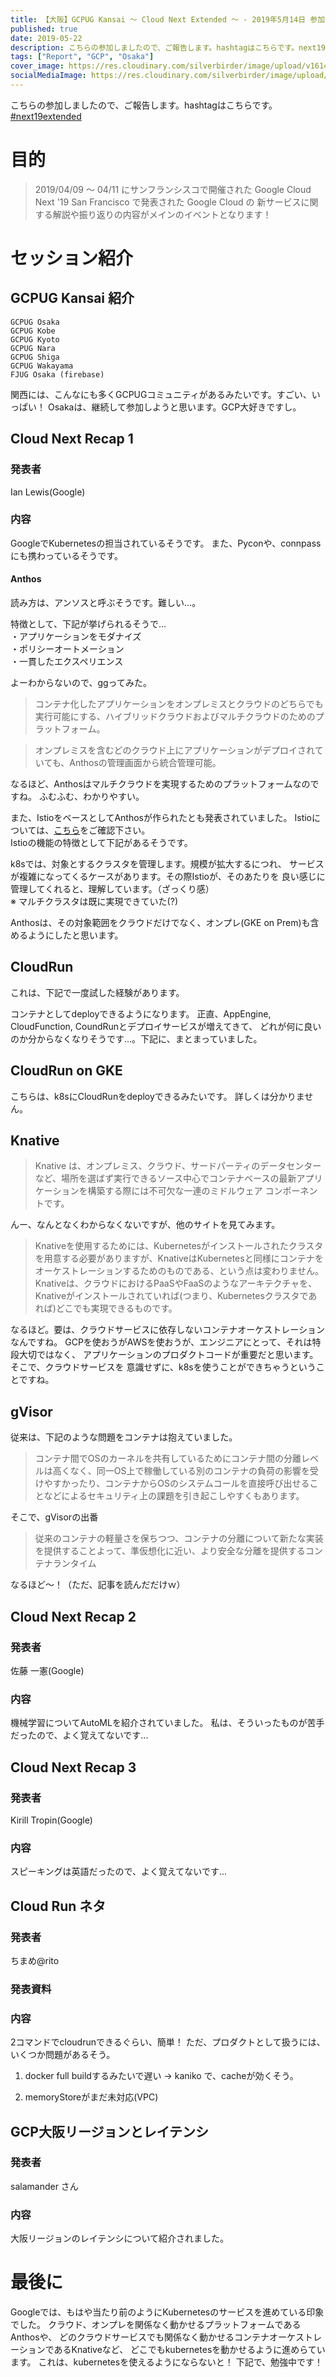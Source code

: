 ```yaml
---
title: 【大阪】GCPUG Kansai 〜 Cloud Next Extended ～ - 2019年5月14日 参加レポート
published: true
date: 2019-05-22
description: こちらの参加しましたので、ご報告します。hashtagはこちらです。next19extended 目的 2019/04/09 ～ 04/11 にサンフランシスコで開催された Google Cloud Next '19 San Francisco で発表された Google Cloud の 新サービスに関する解説や振り返りの内容がメインのイベントとなります！
tags: ["Report", "GCP", "Osaka"]
cover_image: https://res.cloudinary.com/silverbirder/image/upload/v1614429188/silver-birder.github.io/blog/GCPUG_Kansai_Cloud_Next_Extended_guide.jpg
socialMediaImage: https://res.cloudinary.com/silverbirder/image/upload/v1614429188/silver-birder.github.io/blog/GCPUG_Kansai_Cloud_Next_Extended_guide.jpg
---
```


<iframely-embed url="https://gcpug-osaka.connpass.com/event/128130/"></iframely-embed>

こちらの参加しましたので、ご報告します。hashtagはこちらです。[#next19extended](https://twitter.com/hashtag/next19extended)

<!--  TODO: TOC -->

# 目的
> 2019/04/09 ～ 04/11 にサンフランシスコで開催された
Google Cloud Next '19 San Francisco で発表された
Google Cloud の 新サービスに関する解説や振り返りの内容がメインのイベントとなります！

# セッション紹介
## GCPUG Kansai 紹介

```
GCPUG Osaka
GCPUG Kobe
GCPUG Kyoto
GCPUG Nara
GCPUG Shiga
GCPUG Wakayama
FJUG Osaka (firebase)
```

関西には、こんなにも多くGCPUGコミュニティがあるみたいです。すごい、いっぱい！
Osakaは、継続して参加しようと思います。GCP大好きですし。

## Cloud Next Recap 1
### 発表者
Ian Lewis(Google)

### 内容
GoogleでKubernetesの担当されているそうです。
また、Pyconや、connpassにも携わっているそうです。

#### Anthos
読み方は、アンソスと呼ぶそうです。難しい...。

特徴として、下記が挙げられるそうで...  
・アプリケーションをモダナイズ  
・ポリシーオートメーション  
・一貫したエクスペリエンス  

よーわからないので、ggってみた。

<iframely-embed url="https://www.publickey1.jp/blog/19/googleanthoskubernetesgoogle_cloud_next_19.html"></iframely-embed>

> コンテナ化したアプリケーションをオンプレミスとクラウドのどちらでも実行可能にする、ハイブリッドクラウドおよびマルチクラウドのためのプラットフォーム。

> オンプレミスを含むどのクラウド上にアプリケーションがデプロイされていても、Anthosの管理画面から統合管理可能。

なるほど、Anthosはマルチクラウドを実現するためのプラットフォームなのですね。
ふむふむ、わかりやすい。

また、IstioをベースとしてAnthosが作られたとも発表されていました。
Istioについては、[こちら](https://cloud.google.com/istio/?hl=ja)をご確認下さい。   
Istioの機能の特徴として下記があるそうです。

<o-embed url="https://twitter.com/nankouyuukichi/status/1128245474215858176?s=20" proxy="https://silverbirder-cors-anywhere.herokuapp.com/"></o-embed>

k8sでは、対象とするクラスタを管理します。規模が拡大するにつれ、
サービスが複雑になってくるケースがあります。その際Istioが、そのあたりを
良い感じに管理してくれると、理解しています。（ざっくり感）  
※ マルチクラスタは既に実現できていた(?)  

Anthosは、その対象範囲をクラウドだけでなく、オンプレ(GKE on Prem)も含めるようにしたと思います。

## CloudRun
これは、下記で一度試した経験があります。

<iframely-embed url="https://silver-birder.github.io/blog/contents/cloud_run_3_step_glang"></iframely-embed>

コンテナとしてdeployできるようになります。
正直、AppEngine, CloudFunction, CoundRunとデプロイサービスが増えてきて、
どれが何に良いのか分からなくなりそうです...。下記に、まとまっていました。

<iframely-embed url="https://docs.google.com/presentation/d/1DCJlrXQKWN63pAz9vtdVNFhMPHceyiKHK0IrFjcwOcU/edit#slide=id.g5693476139_0_155"></iframely-embed>

## CloudRun on GKE
こちらは、k8sにCloudRunをdeployできるみたいです。
詳しくは分かりません。

## Knative

<iframely-embed url="https://cloud.google.com/knative/?hl=ja"></iframely-embed>

> Knative は、オンプレミス、クラウド、サードパーティのデータセンターなど、場所を選ばず実行できるソース中心でコンテナベースの最新アプリケーションを構築する際には不可欠な一連のミドルウェア コンポーネントです。

んー、なんとなくわからなくないですが、他のサイトを見てみます。

<iframely-embed url="https://www.apps-gcp.com/knative-overview/"></iframely-embed>

> Knativeを使用するためには、Kubernetesがインストールされたクラスタを用意する必要がありますが、KnativeはKubernetesと同様にコンテナをオーケストレーションするためのものである、という点は変わりません。
> Knativeは、クラウドにおけるPaaSやFaaSのようなアーキテクチャを、Knativeがインストールされていれば(つまり、Kubernetesクラスタであれば)どこでも実現できるものです。

なるほど。要は、クラウドサービスに依存しないコンテナオーケストレーションなんですね。
GCPを使おうがAWSを使おうが、エンジニアにとって、それは特段大切ではなく、
アプリケーションのプロダクトコードが重要だと思います。そこで、クラウドサービスを
意識せずに、k8sを使うことができちゃうということですね。

## gVisor
<iframely-embed url="https://www.publickey1.jp/blog/18/gvisorgoogle.html"></iframely-embed>
従来は、下記のような問題をコンテナは抱えていました。

> コンテナ間でOSのカーネルを共有しているためにコンテナ間の分離レベルは高くなく、同一OS上で稼働している別のコンテナの負荷の影響を受けやすかったり、コンテナからOSのシステムコールを直接呼び出せることなどによるセキュリティ上の課題を引き起こしやすくもあります。

そこで、gVisorの出番

> 従来のコンテナの軽量さを保ちつつ、コンテナの分離について新たな実装を提供することよって、準仮想化に近い、より安全な分離を提供するコンテナランタイム

なるほど〜！（ただ、記事を読んだだけｗ）

## Cloud Next Recap 2
### 発表者
佐藤 一憲(Google)

### 内容
機械学習についてAutoMLを紹介されていました。
私は、そういったものが苦手だったので、よく覚えてないです...

## Cloud Next Recap 3
### 発表者
Kirill Tropin(Google)

### 内容
スピーキングは英語だったので、よく覚えてないです...

## Cloud Run ネタ
### 発表者
ちまめ@rito

### 発表資料
<o-embed url="https://speakerdeck.com/chimame/cloud-run-one-step-ahead" proxy="https://silverbirder-cors-anywhere.herokuapp.com/"></o-embed>

### 内容
2コマンドでcloudrunできるぐらい、簡単！
ただ、プロダクトとして扱うには、いくつか問題があるそう。

1. docker full buildするみたいで遅い
→ kaniko で、cacheが効くそう。    
<iframely-embed url="https://github.com/GoogleContainerTools/kaniko"></iframely-embed>  

2. memoryStoreがまだ未対応(VPC)  

## GCP大阪リージョンとレイテンシ
### 発表者
salamander さん

### 内容
大阪リージョンのレイテンシについて紹介されました。
<iframely-embed url="https://docs.google.com/presentation/d/1dbGgjr3Z9o-bOxmT5SQ5bRHMEI0Jzh0BQUQkXlEGyYE/edit?usp=sharing"></iframely-embed>

# 最後に
Googleでは、もはや当たり前のようにKubernetesのサービスを進めている印象でした。
クラウド、オンプレを関係なく動かせるプラットフォームであるAnthosや、
どのクラウドサービスでも関係なく動かせるコンテナオーケストレーションであるKnativeなど、
どこでもkubernetesを動かせるように進めらています。
これは、kubernetesを使えるようにならないと！
下記で、勉強中です！

<iframely-embed url="https://silver-birder.github.io/blog/contents/start_the_learning_kubernetes_03"></iframely-embed>
